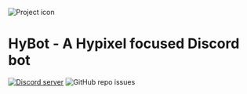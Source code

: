 ![Project icon](https://cdn.discordapp.com/avatars/770564726719643668/c4855cbc89be476469b2512184aaedc9.png?size=256)

# HyBot - A Hypixel focused Discord bot
[![Discord server](https://img.shields.io/discord/736109700843569162?color=7289DA&label=chat%20on%20discord&style=for-the-badge)](https://discord.gg/nMv6Vya)
![GitHub repo issues](https://img.shields.io/bitbucket/issues-raw/LiamDun/HyBot?style=for-the-badge)
